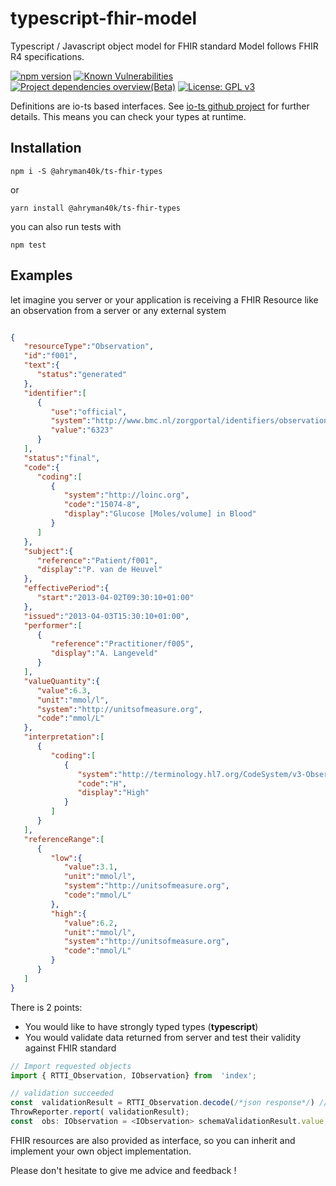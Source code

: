 
# typescript-fhir-model
Typescript / Javascript object model for FHIR standard
Model follows FHIR R4 specifications.

[![npm version](https://badge.fury.io/js/%40ahryman40k%2Fts-fhir-types.svg)](https://badge.fury.io/js/%40ahryman40k%2Fts-fhir-types)
[![Known Vulnerabilities](https://snyk.io/test/github/Ahryman40k/typescript-fhir-types/badge.svg)](https://snyk.io/test/github/Ahryman40k/typescript-fhir-types) 
[![Project dependencies overview(Beta)](https://david-dm.org/ahryman40k/typescript-fhir-types.svg)]() 
[![License: GPL v3](https://img.shields.io/badge/License-GPLv3-blue.svg)](https://www.gnu.org/licenses/gpl-3.0)

Definitions are io-ts based interfaces. See [io-ts github project](https://github.com/gcanti/io-ts) for further details. This means you can check your types at runtime.
  
## Installation
```
npm i -S @ahryman40k/ts-fhir-types
```
or
```
yarn install @ahryman40k/ts-fhir-types
```

you can also run tests with
```
npm test
```  

## Examples

let imagine you server or your application is receiving a FHIR Resource like an observation from a server or any external system

```json

{
   "resourceType":"Observation",
   "id":"f001",
   "text":{
      "status":"generated"
   },
   "identifier":[
      {
         "use":"official",
         "system":"http://www.bmc.nl/zorgportal/identifiers/observations",
         "value":"6323"
      }
   ],
   "status":"final",
   "code":{
      "coding":[
         {
            "system":"http://loinc.org",
            "code":"15074-8",
            "display":"Glucose [Moles/volume] in Blood"
         }
      ]
   },
   "subject":{
      "reference":"Patient/f001",
      "display":"P. van de Heuvel"
   },
   "effectivePeriod":{
      "start":"2013-04-02T09:30:10+01:00"
   },
   "issued":"2013-04-03T15:30:10+01:00",
   "performer":[
      {
         "reference":"Practitioner/f005",
         "display":"A. Langeveld"
      }
   ],
   "valueQuantity":{
      "value":6.3,
      "unit":"mmol/l",
      "system":"http://unitsofmeasure.org",
      "code":"mmol/L"
   },
   "interpretation":[
      {
         "coding":[
            {
               "system":"http://terminology.hl7.org/CodeSystem/v3-ObservationInterpretation",
               "code":"H",
               "display":"High"
            }
         ]
      }
   ],
   "referenceRange":[
      {
         "low":{
            "value":3.1,
            "unit":"mmol/l",
            "system":"http://unitsofmeasure.org",
            "code":"mmol/L"
         },
         "high":{
            "value":6.2,
            "unit":"mmol/l",
            "system":"http://unitsofmeasure.org",
            "code":"mmol/L"
         }
      }
   ]
}
```


There is 2 points:
* You would like to have strongly typed types (__typescript__)
* You would validate data returned from server and test their validity against FHIR standard
  

```javascript
// Import requested objects
import { RTTI_Observation, IObservation} from  'index';

// validation succeeded
const  validationResult = RTTI_Observation.decode(/*json response*/) // => Right if good, Left if not
ThrowReporter.report( validationResult);
const  obs: IObservation = <IObservation> schemaValidationResult.value;
```

FHIR resources are also provided as interface, so you can inherit and implement your own object implementation. 

Please don't hesitate to give me advice and feedback !



